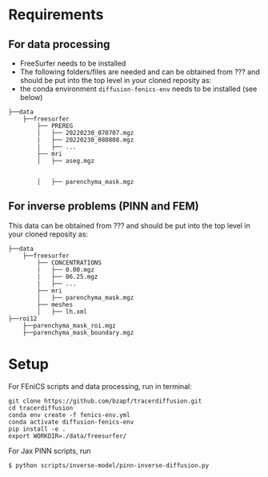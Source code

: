 # Requirements

## For data processing

- FreeSurfer needs to be installed
- The following folders/files are needed and can be obtained from ??? and should be put into the top level in your cloned reposity as:
- the conda environment `diffusion-fenics-env` needs to be installed (see below)
```
├──data
    ├──freesurfer
        ├── PREREG
        |   ├── 20220230_070707.mgz
        |   ├── 20220230_080808.mgz
        |   ├── ...
        ├── mri
        │   ├── aseg.mgz

        
        │   ├── parenchyma_mask.mgz
```

## For inverse problems (PINN and FEM)

This data can be obtained from ??? and should be put into the top level in your cloned reposity as:
```
├──data
    ├──freesurfer
        ├── CONCENTRATIONS
        |   ├── 0.00.mgz
        |   ├── 06.25.mgz
        |   ├── ...
        ├── mri
        │   ├── parenchyma_mask.mgz
        ├── meshes
        │   ├── lh.xml
├──roi12
    ├──parenchyma_mask_roi.mgz
    ├──parenchyma_mask_boundary.mgz
```

# Setup

For FEniCS scripts and data processing, run in terminal:

```
git clone https://github.com/bzapf/tracerdiffusion.git
cd tracerdiffusion
conda env create -f fenics-env.yml
conda activate diffusion-fenics-env
pip install -e .
export WORKDIR=./data/freesurfer/
```



For Jax PINN scripts, run
```
$ python scripts/inverse-model/pinn-inverse-diffusion.py
```
